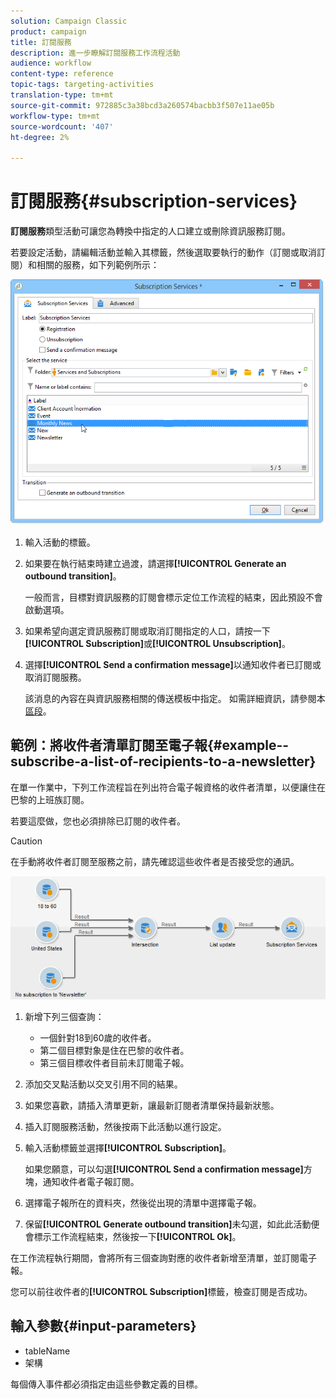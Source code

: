 ```yaml
---
solution: Campaign Classic
product: campaign
title: 訂閱服務
description: 進一步瞭解訂閱服務工作流程活動
audience: workflow
content-type: reference
topic-tags: targeting-activities
translation-type: tm+mt
source-git-commit: 972885c3a38bcd3a260574bacbb3f507e11ae05b
workflow-type: tm+mt
source-wordcount: '407'
ht-degree: 2%

---
```



# 訂閱服務{#subscription-services}

**訂閱服務**&#x200B;類型活動可讓您為轉換中指定的人口建立或刪除資訊服務訂閱。

若要設定活動，請編輯活動並輸入其標籤，然後選取要執行的動作（訂閱或取消訂閱）和相關的服務，如下列範例所示：

![](assets/edit_service_inscription.png)

1. 輸入活動的標籤。
1. 如果要在執行結束時建立過渡，請選擇&#x200B;**[!UICONTROL Generate an outbound transition]**。

   一般而言，目標對資訊服務的訂閱會標示定位工作流程的結束，因此預設不會啟動選項。

1. 如果希望向選定資訊服務訂閱或取消訂閱指定的人口，請按一下&#x200B;**[!UICONTROL Subscription]**&#x200B;或&#x200B;**[!UICONTROL Unsubscription]**。
1. 選擇&#x200B;**[!UICONTROL Send a confirmation message]**&#x200B;以通知收件者已訂閱或取消訂閱服務。

   該消息的內容在與資訊服務相關的傳送模板中指定。 如需詳細資訊，請參閱本[區段](../../delivery/using/managing-subscriptions.md)。

## 範例：將收件者清單訂閱至電子報{#example--subscribe-a-list-of-recipients-to-a-newsletter}

在單一作業中，下列工作流程旨在列出符合電子報資格的收件者清單，以便讓住在巴黎的上班族訂閱。

若要這麼做，您也必須排除已訂閱的收件者。

>[!CAUTION]
>
>在手動將收件者訂閱至服務之前，請先確認這些收件者是否接受您的通訊。

![](assets/subscription_services_example.png)

1. 新增下列三個查詢：

   * 一個針對18到60歲的收件者。
   * 第二個目標對象是住在巴黎的收件者。
   * 第三個目標收件者目前未訂閱電子報。

1. 添加交叉點活動以交叉引用不同的結果。
1. 如果您喜歡，請插入清單更新，讓最新訂閱者清單保持最新狀態。
1. 插入訂閱服務活動，然後按兩下此活動以進行設定。
1. 輸入活動標籤並選擇&#x200B;**[!UICONTROL Subscription]**。

   如果您願意，可以勾選&#x200B;**[!UICONTROL Send a confirmation message]**&#x200B;方塊，通知收件者電子報訂閱。

1. 選擇電子報所在的資料夾，然後從出現的清單中選擇電子報。
1. 保留&#x200B;**[!UICONTROL Generate outbound transition]**&#x200B;未勾選，如此此活動便會標示工作流程結束，然後按一下&#x200B;**[!UICONTROL Ok]**。

在工作流程執行期間，會將所有三個查詢對應的收件者新增至清單，並訂閱電子報。

您可以前往收件者的&#x200B;**[!UICONTROL Subscription]**&#x200B;標籤，檢查訂閱是否成功。

## 輸入參數{#input-parameters}

* tableName
* 架構

每個傳入事件都必須指定由這些參數定義的目標。
